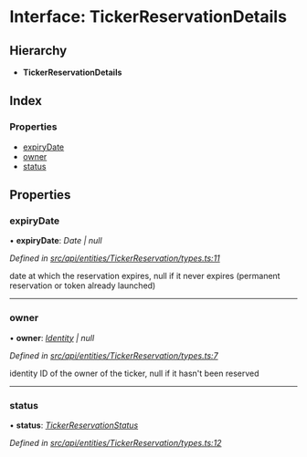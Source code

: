 # Interface: TickerReservationDetails

## Hierarchy

* **TickerReservationDetails**

## Index

### Properties

* [expiryDate](api_entities_tickerreservation.tickerreservationdetails.md#expirydate)
* [owner](api_entities_tickerreservation.tickerreservationdetails.md#owner)
* [status](api_entities_tickerreservation.tickerreservationdetails.md#status)

## Properties

###  expiryDate

• **expiryDate**: *Date | null*

*Defined in [src/api/entities/TickerReservation/types.ts:11](https://github.com/PolymathNetwork/polymesh-sdk/blob/d7c2770/src/api/entities/TickerReservation/types.ts#L11)*

date at which the reservation expires, null if it never expires (permanent reservation or token already launched)

___

###  owner

• **owner**: *[Identity](../classes/api_entities_identity.identity.md) | null*

*Defined in [src/api/entities/TickerReservation/types.ts:7](https://github.com/PolymathNetwork/polymesh-sdk/blob/d7c2770/src/api/entities/TickerReservation/types.ts#L7)*

identity ID of the owner of the ticker, null if it hasn't been reserved

___

###  status

• **status**: *[TickerReservationStatus](../enums/api_entities_tickerreservation.tickerreservationstatus.md)*

*Defined in [src/api/entities/TickerReservation/types.ts:12](https://github.com/PolymathNetwork/polymesh-sdk/blob/d7c2770/src/api/entities/TickerReservation/types.ts#L12)*
